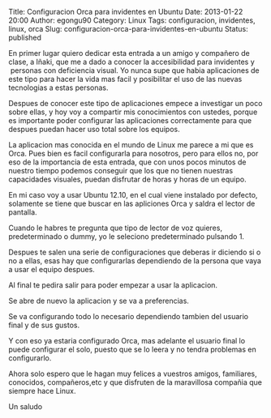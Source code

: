 Title: Configuracion Orca para invidentes en Ubuntu
Date: 2013-01-22 20:00
Author: egongu90
Category: Linux
Tags: configuracion, invidentes, linux, orca
Slug: configuracion-orca-para-invidentes-en-ubuntu
Status: published

En primer lugar quiero dedicar esta entrada a un amigo y compañero de
clase, a Iñaki, que me a dado a conocer la accesibilidad para invidentes
y  personas con deficiencia visual. Yo nunca supe que habia aplicaciones
de este tipo para hacer la vida mas facil y posibilitar el uso de las
nuevas tecnologias a estas personas.<!--more-->

Despues de conocer este tipo de aplicaciones empece a investigar un poco
sobre ellas, y hoy voy a compartir mis conocimientos con ustedes, porque
es importante poder configurar las aplicaciones correctamente para que
despues puedan hacer uso total sobre los equipos.

La aplicacion mas conocida en el mundo de Linux me parece a mi que es
Orca. Pues bien es facil configurarla para nosotros, pero para ellos no,
por eso de la importancia de esta entrada, que con unos pocos minutos de
nuestro tiempo podemos conseguir que los que no tienen nuestras
capacidades visuales, puedan disfrutar de horas y horas de un equipo.

En mi caso voy a usar Ubuntu 12.10, en el cual viene instalado por
defecto, solamente se tiene que buscar en las apliciones Orca y saldra
el lector de pantalla.

Cuando le habres te pregunta que tipo de lector de voz quieres,
predeterminado o dummy, yo le seleciono predeterminado pulsando 1.

Despues te salen una serie de configuraciones que deberas ir diciendo si
o no a ellas, esas hay que configurarlas dependiendo de la persona que
vaya a usar el equipo despues.

Al final te pedira salir para poder empezar a usar la aplicacion.

Se abre de nuevo la aplicacion y se va a preferencias.

Se va configurando todo lo necesario dependiendo tambien del usuario
final y de sus gustos.

Y con eso ya estaria configurado Orca, mas adelante el usuario final lo
puede configurar el solo, puesto que se lo leera y no tendra problemas
en configurarlo.

Ahora solo espero que le hagan muy felices a vuestros amigos,
familiares, conocidos, compañeros,etc y que disfruten de la maravillosa
compañia que siempre hace Linux.

Un saludo
